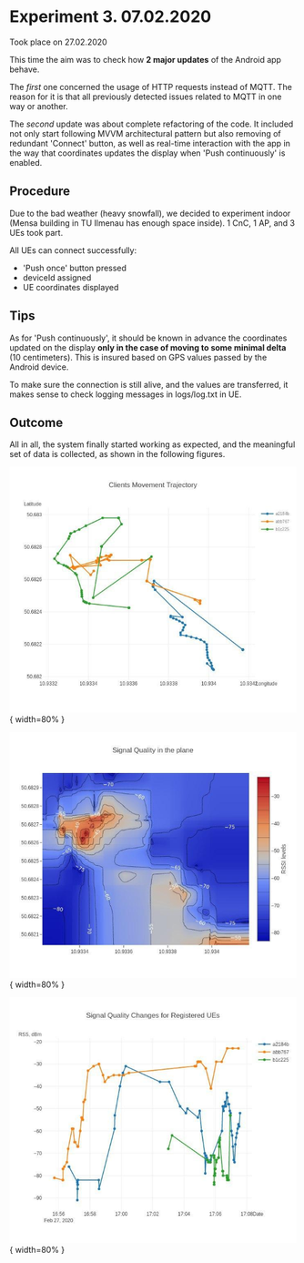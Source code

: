 # Experiment 3. 07.02.2020

Took place on 27.02.2020

This time the aim was to check how **2 major updates** of the Android app behave.

The _first_ one concerned the usage of HTTP requests instead of MQTT. The reason for it is that all previously detected issues related to MQTT in one way or another.

The _second_ update was about complete refactoring of the code. It included not only start following MVVM architectural pattern but also removing of redundant 'Connect' button, as well as real-time interaction with the app in the way that coordinates updates the display when 'Push continuously' is enabled.

## Procedure

Due to the bad weather (heavy snowfall), we decided to experiment indoor (Mensa building in TU Ilmenau has enough space inside). 1 CnC, 1 AP, and 3 UEs took part.

All UEs can connect successfully:

- 'Push once' button pressed
- deviceId assigned
- UE coordinates displayed

## Tips

As for 'Push continuously', it should be known in advance the coordinates updated on the display **only in the case of moving to some minimal delta** (10 centimeters). This is insured based on GPS values passed by the Android device.

To make sure the connection is still alive, and the values are transferred, it makes sense to check logging messages in logs/log.txt in UE.

## Outcome

All in all, the system finally started working as expected, and the meaningful set of data is collected, as shown in the following figures.

![Movement trajectory of connected phones](images/experiment_3_1.jpg){ width=80% }

![Signal quality map](images/experiment_3_2.jpg){ width=80% }

![Signal quality changes](images/experiment_3_3.jpg){ width=80% }

